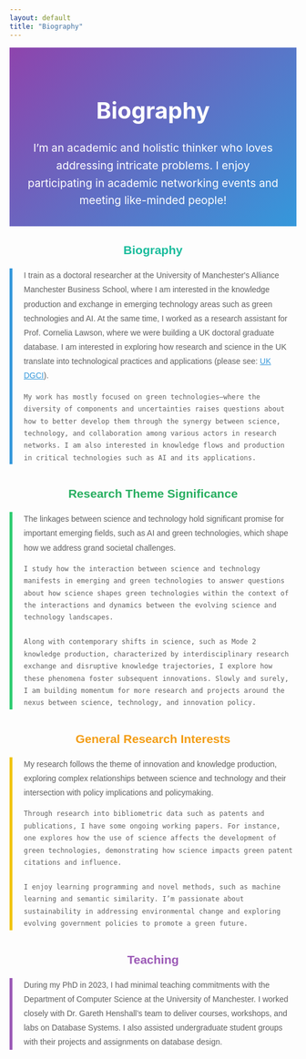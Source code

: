 ```yaml
---
layout: default
title: "Biography"
---
```


<div style="text-align: center; padding: 30px; background: linear-gradient(135deg, #8e44ad, #3498db); color: white;">
  <h1 style="font-size: 2.5rem; font-weight: bold;">Biography</h1>
  <p style="font-size: 1.2rem; max-width: 800px; margin: 0 auto; line-height: 1.6;">
    I’m an academic and holistic thinker who loves addressing intricate problems. I enjoy participating in academic networking events and meeting like-minded people!
  </p>
</div>

<div style="max-width: 800px; margin: 30px auto; font-family: 'Arial', sans-serif; color: #2c3e50;">

  <h2 style="text-align: center; color: #1abc9c; margin-top: 20px;">Biography</h2>
  <blockquote style="border-left: 5px solid #3498db; padding-left: 20px; margin: 20px 0; line-height: 1.8;">
    I train as a doctoral researcher at the University of Manchester's Alliance Manchester Business School, where I am interested in the knowledge production and exchange in emerging technology areas such as green technologies and AI. At the same time, I worked as a research assistant for Prof. Cornelia Lawson, where we were building a UK doctoral graduate database. I am interested in exploring how research and science in the UK translate into technological practices and applications (please see: 
    <a href="https://www.mioir.manchester.ac.uk/research/projects/uk-dgci/" style="color: #3498db;">UK DGCI</a>).
    
    My work has mostly focused on green technologies—where the diversity of components and uncertainties raises questions about how to better develop them through the synergy between science, technology, and collaboration among various actors in research networks. I am also interested in knowledge flows and production in critical technologies such as AI and its applications.
  </blockquote>

  <h2 style="text-align: center; color: #27ae60; margin-top: 40px;">Research Theme Significance</h2>
  <blockquote style="border-left: 5px solid #2ecc71; padding-left: 20px; margin: 20px 0; line-height: 1.8;">
    The linkages between science and technology hold significant promise for important emerging fields, such as AI and green technologies, which shape how we address grand societal challenges. 
    
    I study how the interaction between science and technology manifests in emerging and green technologies to answer questions about how science shapes green technologies within the context of the interactions and dynamics between the evolving science and technology landscapes. 
    
    Along with contemporary shifts in science, such as Mode 2 knowledge production, characterized by interdisciplinary research exchange and disruptive knowledge trajectories, I explore how these phenomena foster subsequent innovations. Slowly and surely, I am building momentum for more research and projects around the nexus between science, technology, and innovation policy.
  </blockquote>

  <h2 style="text-align: center; color: #f39c12; margin-top: 40px;">General Research Interests</h2>
  <blockquote style="border-left: 5px solid #f1c40f; padding-left: 20px; margin: 20px 0; line-height: 1.8;">
    My research follows the theme of innovation and knowledge production, exploring complex relationships between science and technology and their intersection with policy implications and policymaking. 

    Through research into bibliometric data such as patents and publications, I have some ongoing working papers. For instance, one explores how the use of science affects the development of green technologies, demonstrating how science impacts green patent citations and influence. 

    I enjoy learning programming and novel methods, such as machine learning and semantic similarity. I’m passionate about sustainability in addressing environmental change and exploring evolving government policies to promote a green future.
  </blockquote>

  <h2 style="text-align: center; color: #9b59b6; margin-top: 40px;">Teaching</h2>
  <blockquote style="border-left: 5px solid #9b59b6; padding-left: 20px; margin: 20px 0; line-height: 1.8;">
    During my PhD in 2023, I had minimal teaching commitments with the Department of Computer Science at the University of Manchester. I worked closely with Dr. Gareth Henshall’s team to deliver courses, workshops, and labs on Database Systems. I also assisted undergraduate student groups with their projects and assignments on database design.
  </blockquote>

</div>
